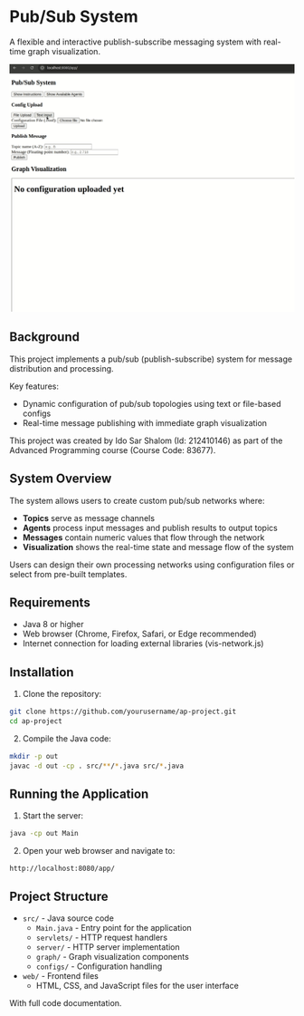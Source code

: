 # Pub/Sub System

A flexible and interactive publish-subscribe messaging system with real-time graph visualization.

![Pub/Sub System in Action](readme-gif.gif)

## Background

This project implements a pub/sub (publish-subscribe) system for message distribution and processing. 

Key features:
- Dynamic configuration of pub/sub topologies using text or file-based configs
- Real-time message publishing with immediate graph visualization

This project was created by Ido Sar Shalom (Id: 212410146) as part of the Advanced Programming course (Course Code: 83677).

## System Overview

The system allows users to create custom pub/sub networks where:

- **Topics** serve as message channels
- **Agents** process input messages and publish results to output topics
- **Messages** contain numeric values that flow through the network
- **Visualization** shows the real-time state and message flow of the system

Users can design their own processing networks using configuration files or select from pre-built templates.

## Requirements

- Java 8 or higher
- Web browser (Chrome, Firefox, Safari, or Edge recommended)
- Internet connection for loading external libraries (vis-network.js)

## Installation

1. Clone the repository:
```bash
git clone https://github.com/yourusername/ap-project.git
cd ap-project
```

2. Compile the Java code:
```bash
mkdir -p out
javac -d out -cp . src/**/*.java src/*.java
```

## Running the Application

1. Start the server:
```bash
java -cp out Main
```

2. Open your web browser and navigate to:
```
http://localhost:8080/app/
```

## Project Structure

- `src/` - Java source code
  - `Main.java` - Entry point for the application
  - `servlets/` - HTTP request handlers
  - `server/` - HTTP server implementation
  - `graph/` - Graph visualization components
  - `configs/` - Configuration handling
- `web/` - Frontend files
  - HTML, CSS, and JavaScript files for the user interface 

With full code documentation.
